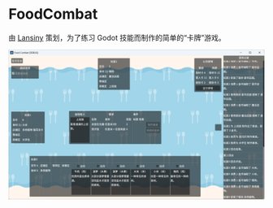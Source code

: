 # FoodCombat

由 [Lansiny](https://github.com/Lansiny/) 策划，为了练习 Godot 技能而制作的简单的“卡牌”游戏。

![游戏截图](docs/screenshot.png)
